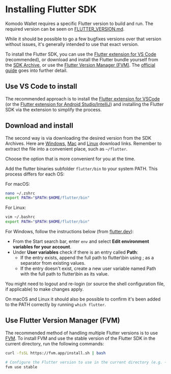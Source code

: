 # Installing Flutter SDK

Komodo Wallet requires a specific Flutter version to build and run. The required version can be seen
on [FLUTTER_VERSION.md](FLUTTER_VERSION.md).

While it should be possible to go a few bugfixes versions over that version without issues,
it's generally intended to use that exact version.

To install the Flutter SDK, you can use the [Flutter extension for VS Code](https://marketplace.visualstudio.com/items?itemName=Dart-Code.flutter) (recommended), or download and install the Flutter bundle yourself from the [SDK Archive](https://docs.flutter.dev/release/archive), or use the [Flutter Version Manager (FVM)](https://fvm.app/documentation/getting-started/installation). The [official guide](https://docs.flutter.dev/get-started/install/linux/web) goes into further detail.

## Use VS Code to install

The recommended approach is to install the [Flutter extension for VSCode](https://marketplace.visualstudio.com/items?itemName=Dart-Code.flutter) (or the [Flutter extension for Android Studio/IntelliJ](https://plugins.jetbrains.com/plugin/9212-flutter)) and installing the Flutter SDK via the extension to simplify the process.

## Download and install

The second way is via downloading the desired version from the SDK Archives.
Here are [Windows](https://docs.flutter.dev/release/archive?tab=windows), [Mac](https://docs.flutter.dev/release/archive?tab=macos)
and [Linux](https://docs.flutter.dev/release/archive?tab=linux) download links.
Remember to extract the file into a convenient place, such as `~/flutter`.

Choose the option that is more convenient for you at the time.

Add the flutter binaries subfolder `flutter/bin` to your system PATH. This process differs for each OS:

For macOS:

   ```bash
   nano ~/.zshrc
   export PATH="$PATH:$HOME/flutter/bin"
   ```

For Linux:

   ```bash
   vim ~/.bashrc
   export PATH="$PATH:$HOME/flutter/bin"
   ```

For Windows, follow the instructions below (from [flutter.dev](https://docs.flutter.dev/get-started/install/windows#update-your-path)):

- From the Start search bar, enter `env` and select **Edit environment variables for your account**.
- Under **User variables** check if there is an entry called **Path**:
  - If the entry exists, append the full path to flutter\bin using ; as a separator from existing values.
  - If the entry doesn't exist, create a new user variable named Path with the full path to flutter\bin as its value.

You might need to logout and re-login (or source the shell configuration file, if applicable) to make changes apply.

On macOS and Linux it should also be possible to confirm it's been added to the PATH correctly by running `which flutter`.

## Use Flutter Version Manager (FVM)

The recommended method of handling multiple Flutter versions is to use [FVM](https://fvm.app/documentation/getting-started/installation). To install FVM and use the stable version of the Flutter SDK in the current directory, run the following commands:

```bash
curl -fsSL https://fvm.app/install.sh | bash

# Configure the Flutter version to use in the current directory (e.g. ~/komodo-wallet)
fvm use stable
```
